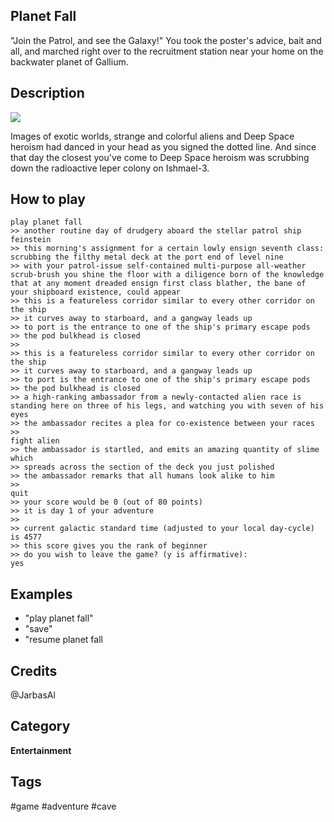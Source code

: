 ## Planet Fall

"Join the Patrol, and see the Galaxy!" You took the poster's advice, bait and all, and marched right over to the recruitment station near your home on the backwater planet of Gallium. 

## Description


![](http://infocom.elsewhere.org/gallery/planetfall/planetfall1.jpg)

Images of exotic worlds, strange and colorful aliens and Deep Space heroism had danced in your head as you signed the dotted line. And since that day the closest you've come to Deep Space heroism was scrubbing down the radioactive leper colony on Ishmael-3.


## How to play

    play planet fall
    >> another routine day of drudgery aboard the stellar patrol ship feinstein
    >> this morning's assignment for a certain lowly ensign seventh class: scrubbing the filthy metal deck at the port end of level nine
    >> with your patrol-issue self-contained multi-purpose all-weather scrub-brush you shine the floor with a diligence born of the knowledge that at any moment dreaded ensign first class blather, the bane of your shipboard existence, could appear
    >> this is a featureless corridor similar to every other corridor on the ship
    >> it curves away to starboard, and a gangway leads up
    >> to port is the entrance to one of the ship's primary escape pods
    >> the pod bulkhead is closed
    >> 
    >> this is a featureless corridor similar to every other corridor on the ship
    >> it curves away to starboard, and a gangway leads up
    >> to port is the entrance to one of the ship's primary escape pods
    >> the pod bulkhead is closed
    >> a high-ranking ambassador from a newly-contacted alien race is standing here on three of his legs, and watching you with seven of his eyes
    >> the ambassador recites a plea for co-existence between your races
    >> 
    fight alien
    >> the ambassador is startled, and emits an amazing quantity of slime which
    >> spreads across the section of the deck you just polished
    >> the ambassador remarks that all humans look alike to him
    >> 
    quit
    >> your score would be 0 (out of 80 points)
    >> it is day 1 of your adventure
    >> 
    >> current galactic standard time (adjusted to your local day-cycle) is 4577
    >> this score gives you the rank of beginner
    >> do you wish to leave the game? (y is affirmative):
    yes

## Examples 
* "play planet fall"
* "save"
* "resume planet fall

## Credits 
@JarbasAl

## Category
**Entertainment**

## Tags
#game
#adventure
#cave

